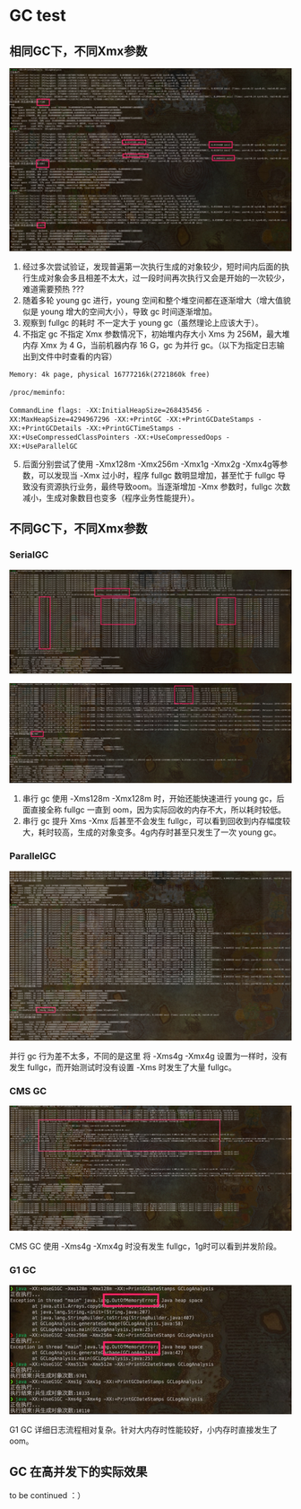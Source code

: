 # GC test

## 相同GC下，不同Xmx参数

![](assets/1.jpg)

1. 经过多次尝试验证，发现普遍第一次执行生成的对象较少，短时间内后面的执行生成对象会多且相差不太大，过一段时间再次执行又会是开始的一次较少，难道需要预热 ???
2. 随着多轮 young gc 进行，young 空间和整个堆空间都在逐渐增大（增大值貌似是 young 增大的空间大小），导致 gc 时间逐渐增加。
3. 观察到 fullgc 的耗时 不一定大于 young gc（虽然理论上应该大于）。
4. 不指定 gc 不指定 Xmx 参数情况下，初始堆内存大小 Xms 为 256M，最大堆内存 Xmx 为 4 G，当前机器内存 16 G，gc 为并行 gc。（以下为指定日志输出到文件中时查看的内容）

```
Memory: 4k page, physical 16777216k(2721860k free)

/proc/meminfo:

CommandLine flags: -XX:InitialHeapSize=268435456 -XX:MaxHeapSize=4294967296 -XX:+PrintGC -XX:+PrintGCDateStamps -XX:+PrintGCDetails -XX:+PrintGCTimeStamps -XX:+UseCompressedClassPointers -XX:+UseCompressedOops -XX:+UseParallelGC
```

5. 后面分别尝试了使用 -Xmx128m -Xmx256m -Xmx1g -Xmx2g -Xmx4g等参数，可以发现当 -Xmx 过小时，程序 fullgc 数明显增加，甚至忙于 fullgc 导致没有资源执行业务，最终导致oom。当逐渐增加 -Xmx 参数时，fullgc 次数减小，生成对象数目也变多（程序业务性能提升）。



## 不同GC下，不同Xmx参数

### SerialGC

![](assets/2.jpg)

![](assets/3.jpg)

1. 串行 gc 使用 -Xms128m -Xmx128m 时，开始还能快速进行 young gc，后面直接全称 fullgc 一直到 oom，因为实际回收的内存不大，所以耗时较低。
2. 串行 gc 提升 Xms -Xmx 后甚至不会发生 fullgc，可以看到回收到内存幅度较大，耗时较高，生成的对象变多。4g内存时甚至只发生了一次 young gc。

### ParallelGC

![](assets/4.jpg)

并行 gc 行为差不太多，不同的是这里 将 -Xms4g -Xmx4g 设置为一样时，没有发生 fullgc，而开始测试时没有设置 -Xms 时发生了大量 fullgc。

### CMS GC

![](assets/5.jpg)

CMS GC 使用 -Xms4g -Xmx4g 时没有发生 fullgc，1g时可以看到并发阶段。

### G1 GC

![](assets/6.jpg)

G1 GC 详细日志流程相对复杂。针对大内存时性能较好，小内存时直接发生了 oom。

## GC 在高并发下的实际效果

to be continued ：）